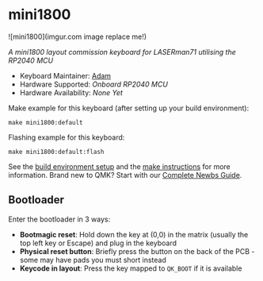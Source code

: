 # mini1800

![mini1800](imgur.com image replace me!)

*A mini1800 layout commission keyboard for LASERman71 utilising the RP2040 MCU*

* Keyboard Maintainer: [Adam](https://github.com/envious-data)
* Hardware Supported: *Onboard RP2040 MCU*
* Hardware Availability: *None Yet*

Make example for this keyboard (after setting up your build environment):

    make mini1800:default

Flashing example for this keyboard:

    make mini1800:default:flash

See the [build environment setup](https://docs.qmk.fm/#/getting_started_build_tools) and the [make instructions](https://docs.qmk.fm/#/getting_started_make_guide) for more information. Brand new to QMK? Start with our [Complete Newbs Guide](https://docs.qmk.fm/#/newbs).

## Bootloader

Enter the bootloader in 3 ways:

* **Bootmagic reset**: Hold down the key at (0,0) in the matrix (usually the top left key or Escape) and plug in the keyboard
* **Physical reset button**: Briefly press the button on the back of the PCB - some may have pads you must short instead
* **Keycode in layout**: Press the key mapped to `QK_BOOT` if it is available
